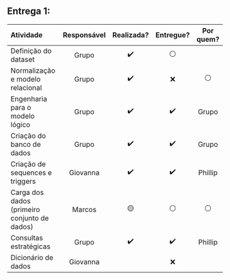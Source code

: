 ## Entrega 1:
|Atividade|Responsável|Realizada?|Entregue?|Por quem?|
|:--------|:---------:|:--------:|:-------:|:-------:|
| Definição do dataset | Grupo | :heavy_check_mark: | :white_circle: | |
| Normalização e modelo relacional | Grupo | :heavy_check_mark: | :x: | :white_circle: |
| Engenharia para o modelo lógico | Grupo | :heavy_check_mark: | :heavy_check_mark: | Grupo |
| Criação do banco de dados | Grupo | :heavy_check_mark: | :heavy_check_mark: | Grupo |
| Criação de sequences e triggers | Giovanna | :heavy_check_mark: | :heavy_check_mark: | Phillip |
| Carga dos dados (primeiro conjunto de dados) | Marcos |  :yellow_circle:  | :white_circle: | :white_circle: |
| Consultas estratégicas | Grupo | :heavy_check_mark: | :heavy_check_mark: | Phillip |
| Dicionário de dados |  Giovanna  |   |  :x:  |   |

